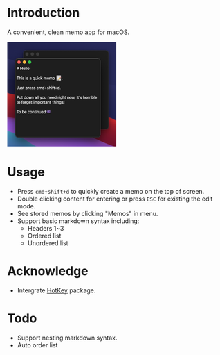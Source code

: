 # Introduction

A convenient, clean memo app for macOS.

<img src="Resources/screenshot.png" width=50% /> 


# Usage

- Press `cmd+shift+d` to quickly create a memo on the top of screen.
- Double clicking content for entering or press `ESC` for existing the edit mode.
- See stored memos by clicking "Memos" in menu.
- Support basic markdown syntax including:
  - Headers 1~3
  - Ordered list
  - Unordered list

# Acknowledge

- Intergrate [HotKey](https://github.com/soffes/HotKey) package.

# Todo

- Support nesting markdown syntax.
- Auto order list
